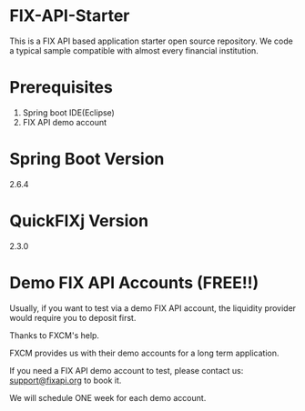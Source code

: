 # FIX-API-Starter
This is a FIX API based application starter open source repository. We code a typical sample compatible with almost every financial institution.

# Prerequisites
1. Spring boot IDE(Eclipse)
2. FIX API demo account

# Spring Boot Version
2.6.4

# QuickFIXj Version
2.3.0

# Demo FIX API Accounts (FREE!!)

Usually, if you want to test via a demo FIX API account, the liquidity provider would require you to deposit first.

Thanks to FXCM's help.

FXCM provides us with their demo accounts for a long term application.

If you need a FIX API demo account to test, please contact us: support@fixapi.org to book it.

We will schedule ONE week for each demo account.

